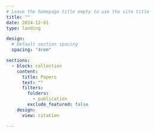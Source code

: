 ```yaml
---
# Leave the homepage title empty to use the site title
title: ""
date: 2024-12-01
type: landing

design:
  # Default section spacing
  spacing: "4rem"

sections:
  - block: collection
    content:
      title: Papers
      text: ""
      filters:
        folders:
          - publication
        exclude_featured: false
    design:
      view: citation

---
```

